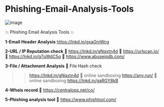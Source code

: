 # Phishing-Email-Analysis-Tools

![image](https://user-images.githubusercontent.com/41551654/211622679-f990210f-906c-45b0-b517-841918f516e7.png)


💥 Phishing Email Analysis Tools 💥

**1-Email Header Analysis**
 https://lnkd.in/gxaGmWcg

**2-URL / IP Reputation check**
🔅 https://lnkd.in/gNqxtn4d
🔅 https://urlscan.io/
🔅 https://lnkd.in/g7uWdC5q
🔅 https://www.abuseipdb.com/

**3-File / Attachment Analysis**
🔅 File Hash check
>> https://lnkd.in/gNqxtn4d
🔅 online sandboxing
>> https://any.run/
🔅 online sandboxing
>> https://lnkd.in/gaRGY8kB

**4-Whois record**
🔅 https://centralops.net/co/

**5-Phishing analysis tool**
🔅 https://www.phishtool.com/
